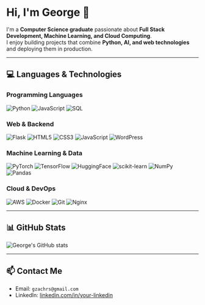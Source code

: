# Hi, I'm George 👋

I'm a **Computer Science graduate** passionate about **Full Stack Development, Machine Learning, and Cloud Computing**.  
I enjoy building projects that combine **Python, AI, and web technologies** and deploying them in production.  

---

## 💻 Languages & Technologies

### Programming Languages
![Python](https://img.shields.io/badge/-Python-3776AB?style=flat-square&logo=python&logoColor=white) 
![JavaScript](https://img.shields.io/badge/-JavaScript-F7DF1E?style=flat-square&logo=javascript&logoColor=black)
![SQL](https://img.shields.io/badge/-SQL-4479A1?style=flat-square&logo=mysql&logoColor=white)

### Web & Backend
![Flask](https://img.shields.io/badge/-Flask-000000?style=flat-square&logo=flask&logoColor=white)
![HTML5](https://img.shields.io/badge/-HTML5-E34F26?style=flat-square&logo=html5&logoColor=white)
![CSS3](https://img.shields.io/badge/-CSS3-1572B6?style=flat-square&logo=css3&logoColor=white)
![JavaScript](https://img.shields.io/badge/-JavaScript-F7DF1E?style=flat-square&logo=javascript&logoColor=black)
![WordPress](https://img.shields.io/badge/-WordPress-21759B?style=flat-square&logo=wordpress&logoColor=white)

### Machine Learning & Data
![PyTorch](https://img.shields.io/badge/-PyTorch-EE4C2C?style=flat-square&logo=pytorch&logoColor=white)
![TensorFlow](https://img.shields.io/badge/-TensorFlow-FF6F00?style=flat-square&logo=tensorflow&logoColor=white)
![HuggingFace](https://img.shields.io/badge/-HuggingFace-FEE101?style=flat-square&logo=huggingface&logoColor=black)
![scikit-learn](https://img.shields.io/badge/-scikit--learn-F7931E?style=flat-square)
![NumPy](https://img.shields.io/badge/-NumPy-013243?style=flat-square&logo=numpy&logoColor=white)
![Pandas](https://img.shields.io/badge/-Pandas-150458?style=flat-square&logo=pandas&logoColor=white)

### Cloud & DevOps
![AWS](https://img.shields.io/badge/-AWS-232F3E?style=flat-square&logo=amazon-aws&logoColor=white)
![Docker](https://img.shields.io/badge/-Docker-2496ED?style=flat-square&logo=docker&logoColor=white)
![Git](https://img.shields.io/badge/-Git-F05032?style=flat-square&logo=git&logoColor=white)
![Nginx](https://img.shields.io/badge/-Nginx-009639?style=flat-square&logo=nginx&logoColor=white)

---

## 📊 GitHub Stats
![George's GitHub stats](https://github-readme-stats.vercel.app/api?username=<Georgios_Zacharis>&show_icons=true&theme=radical)  

---

## 📫 Contact Me
- Email: `gzachrs@gmail.com`  
- LinkedIn: [linkedin.com/in/your-linkedin](https://linkedin.com/in/your-linkedin)  

